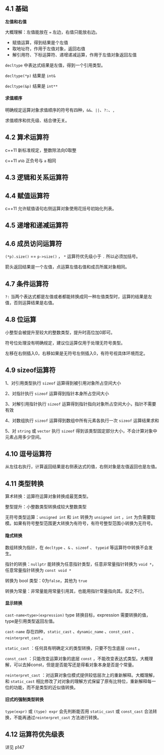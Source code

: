 ## 4.1 基础

**左值和右值**

大概理解：左值能放在 `=` 左边，右值只能放右边。

+ 赋值运算，得到结果是个左值
+ 取地址符，作用于左值对象，返回右值
+ 解引用符、下标运算符、递增递减运算，作用于左值对象返回左值



`decltype` 中表达式结果是左值，得到一个引用类型。

`decltype(*p)` 结果是 `int&`

`decltype(&p)` 结果是 `int**`



#### 求值顺序

明确规定运算对象求值顺序的符号有四种，`&&`、`||`、`?:`、`,` 

求值顺序和优先级、结合律无关。



## 4.2 算术运算符

c++11 新标准规定，整数除法向0取整

c++11 `a%b` 正负号与 `a` 相同



## 4.3 逻辑和关系运算符



## 4.4 赋值运算符

c++11 允许赋值语句右侧运算对象使用花括号初始化列表。



## 4.5 递增和递减运算符



## 4.6 成员访问运算符

`(*p).size()` == `p->size()` ， `*` 运算符优先级小于 `.` 所以必须加括号。

箭头返回结果是一个左值，点运算左值右值和成员所属对象相同。



## 4.7 条件运算符

`?:` 当两个表达式都是左值或者都能转换成同一种左值类型时，运算的结果是左值，否则运算结果是右值。



## 4.8 位运算

小整型会被提升至较大的整数类型，提升时高位加0即可。

符号位处理没有明确规定，建议位运算仅用于处理无符号类型。

左移在右侧插入0，右移如果是无符号左侧插入0，有符号视具体环境而定。



## 4.9 sizeof运算符

1、对引用类型执行 `sizeof` 运算得到被引用对象所占空间大小

2、对指针执行 `sizeof` 运算得到指针本身所占空间大小

3、对解引用指针执行 `sizeof` 运算得到指针指向对象所占空间大小，指针不需要有效

4、对数组执行 `sizeof` 运算得到数组中所有元素各执行一次 `sizeof` 运算结果求和

5、对 `string` 或 `vector` 执行 `sizeof` 得到该类型固定部分大小，不会计算对象中元素占用多少空间。



## 4.10 逗号运算符

从左往右执行，计算返回结果是右侧表达式的值，右侧对象是左值返回也是左值。



## 4.11 类型转换

算术转换：运算符运算对象转换成最宽类型。

整型提升：小整数类型转换成较大整数类型

无符号类型运算：`unsigned int` 和 `int` 转换为 `unsigned int` ，`int` 为负需要取模。如果有符号整型范围更大转换为有符号，有符号整型范围小转换为无符号。



#### 隐式转换

数组转换为指针，在 `decltype` 、`&` 、`sizeof` 、 `typeid` 等运算符中转换不会发生。

指针的转换：`nullptr` 能转换为任意指针类型，任意非常量指针转换为 `void *`，任意常量指针转换为 `const void *`

转换为 bool 类型：0为`false`，其他为 `true`

转换为常量：非常量能用常量引用其，也能用指针常量指向其。反之不行。



#### 显示转换

`cast-name<type>(expression)` type 转换目标，expression 需要转换的值，type是引用类型返回左值。

`cast-name` 存在四种，`static_cast` 、`dynamic_name` 、`const_cast` 、`reinterpret_cast` 。

`static_cast` ：任何具有明确定义的类型转换，只要不包含底层 `const` 。

`const_cast` ：只能改变运算对象的底层 `const` ，不能改变表达式类型。大概理解，可以去掉const，但是是否能写还是得看对象本身是否是个常量。

`reinterpret_cast` ：对运算对象位模式提供较低层次上的重新解释。大概理解，和 `static_cast` 相比修改了对对象的理解方式保留了原有比特位，重新解释每一位的功能，而不是类型的近似值转换。



#### 旧式的强制类型转换

`type(expr)` 或 `(type) expr` 会先判断能否用 `static_cast` 或 `const_cast` 合法转换，不能再通过`reinterpret_cast` 方法进行转换。



## 4.12 运算符优先级表



详见 p147